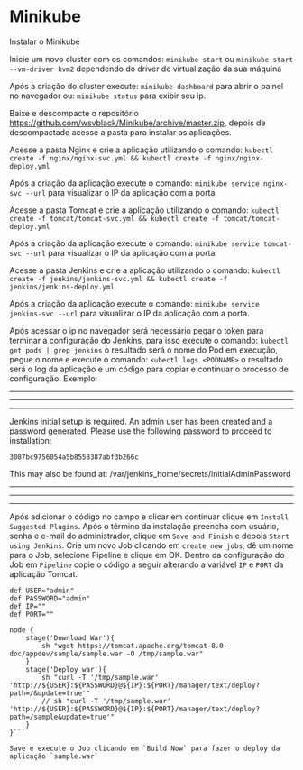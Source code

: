 # Minikube

Instalar o Minikube

Inicie um novo cluster com os comandos:
`minikube start` ou `minikube start --vm-driver kvm2`
dependendo do driver de virtualização da sua máquina

Após a criação do cluster execute: 
`minikube dashboard`
para abrir o painel no navegador ou:
`minikube status`
para exibir seu ip.

Baixe e descompacte o repositório https://github.com/wsvblack/Minikube/archive/master.zip, depois de descompactado acesse a pasta para instalar as aplicações.

Acesse a pasta Nginx e crie a aplicação utilizando o comando:
`kubectl create -f nginx/nginx-svc.yml && kubectl create -f nginx/nginx-deploy.yml`

Após a criação da aplicação execute o comando:
`minikube service nginx-svc --url`
para visualizar o IP da aplicação com a porta.

Acesse a pasta Tomcat e crie a aplicação utilizando o comando:
`kubectl create -f tomcat/tomcat-svc.yml && kubectl create -f tomcat/tomcat-deploy.yml`

Após a criação da aplicação execute o comando:
`minikube service tomcat-svc --url`
para visualizar o IP da aplicação com a porta.

Acesse a pasta Jenkins e crie a aplicação utilizando o comando:
`kubectl create -f jenkins/jenkins-svc.yml && kubectl create -f jenkins/jenkins-deploy.yml`

Após a criação da aplicação execute o comando:
`minikube service jenkins-svc --url`
para visualizar o IP da aplicação com a porta.

Após acessar o ip no navegador será necessário pegar o token para terminar a configuração do Jenkins, para isso execute o comando:
`kubectl get pods | grep jenkins`
o resultado será o nome do Pod em execução, pegue o nome e execute o comando:
`kubectl logs <PODNAME>`
o resultado será o log da aplicação e um código para copiar e continuar o processo de configuração. Exemplo:

*************************************************************
*************************************************************
*************************************************************

Jenkins initial setup is required. An admin user has been created and a password generated.
Please use the following password to proceed to installation:

`3087bc9756054a5b8558387abf3b266c`

This may also be found at: /var/jenkins_home/secrets/initialAdminPassword

*************************************************************
*************************************************************
*************************************************************

Após adicionar o código no campo e clicar em continuar clique em `Install Suggested Plugins`.
Após o término da instalação preencha com usuário, senha e e-mail do administrador, clique em `Save and Finish` e depois `Start using Jenkins`.
Crie um novo Job clicando em `create new jobs`, dê um nome para o Job, selecione Pipeline e clique em OK.
Dentro da configuração do Job em `Pipeline` copie o código a seguir alterando a variável `IP` e `PORT` da aplicação Tomcat.
```
def USER="admin"
def PASSWORD="admin"
def IP=""
def PORT=""

node {
    stage('Download War'){
        sh "wget https://tomcat.apache.org/tomcat-8.0-doc/appdev/sample/sample.war -O /tmp/sample.war"
    }
    stage('Deploy war'){
        sh "curl -T '/tmp/sample.war' 'http://${USER}:${PASSWORD}@${IP}:${PORT}/manager/text/deploy?path=/&update=true'"
        // sh "curl -T '/tmp/sample.war' 'http://${USER}:${PASSWORD}@${IP}:${PORT}/manager/text/deploy?path=/sample&update=true'"
    }
}```

Save e execute o Job clicando em `Build Now` para fazer o deploy da aplicação `sample.war`